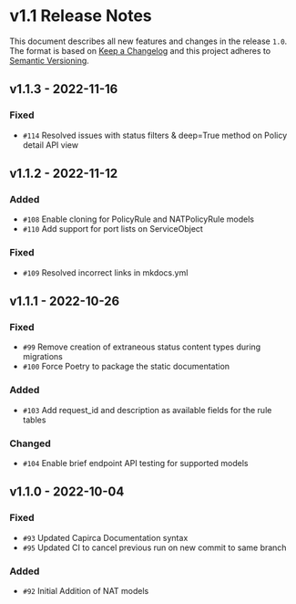 # v1.1 Release Notes

This document describes all new features and changes in the release `1.0`. The format is based on [Keep a Changelog](https://keepachangelog.com/en/1.0.0/) and this project adheres to [Semantic Versioning](https://semver.org/spec/v2.0.0.html).

## v1.1.3 - 2022-11-16

### Fixed

- `#114` Resolved issues with status filters & deep=True method on Policy detail API view

## v1.1.2 - 2022-11-12

### Added

- `#108` Enable cloning for PolicyRule and NATPolicyRule models
- `#110` Add support for port lists on ServiceObject

### Fixed

- `#109` Resolved incorrect links in mkdocs.yml

## v1.1.1 - 2022-10-26

### Fixed

- `#99` Remove creation of extraneous status content types during migrations
- `#100` Force Poetry to package the static documentation

### Added

- `#103` Add request_id and description as available fields for the rule tables

### Changed

- `#104` Enable brief endpoint API testing for supported models

## v1.1.0 - 2022-10-04

### Fixed

- `#93` Updated Capirca Documentation syntax
- `#95` Updated CI to cancel previous run on new commit to same branch

### Added

- `#92` Initial Addition of NAT models

